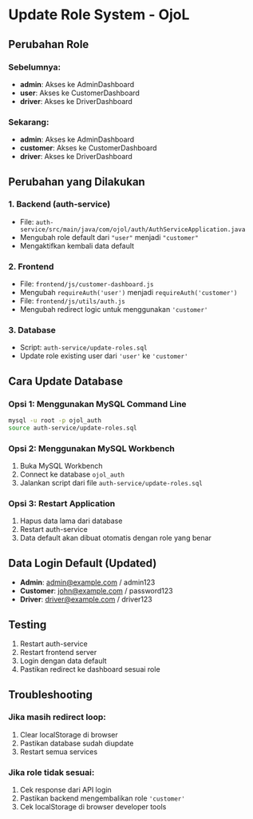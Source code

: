 # Update Role System - OjoL

## Perubahan Role

### Sebelumnya:
- **admin**: Akses ke AdminDashboard
- **user**: Akses ke CustomerDashboard  
- **driver**: Akses ke DriverDashboard

### Sekarang:
- **admin**: Akses ke AdminDashboard
- **customer**: Akses ke CustomerDashboard  
- **driver**: Akses ke DriverDashboard

## Perubahan yang Dilakukan

### 1. Backend (auth-service)
- File: `auth-service/src/main/java/com/ojol/auth/AuthServiceApplication.java`
- Mengubah role default dari `"user"` menjadi `"customer"`
- Mengaktifkan kembali data default

### 2. Frontend
- File: `frontend/js/customer-dashboard.js`
- Mengubah `requireAuth('user')` menjadi `requireAuth('customer')`
- File: `frontend/js/utils/auth.js`
- Mengubah redirect logic untuk menggunakan `'customer'`

### 3. Database
- Script: `auth-service/update-roles.sql`
- Update role existing user dari `'user'` ke `'customer'`

## Cara Update Database

### Opsi 1: Menggunakan MySQL Command Line
```bash
mysql -u root -p ojol_auth
source auth-service/update-roles.sql
```

### Opsi 2: Menggunakan MySQL Workbench
1. Buka MySQL Workbench
2. Connect ke database `ojol_auth`
3. Jalankan script dari file `auth-service/update-roles.sql`

### Opsi 3: Restart Application
1. Hapus data lama dari database
2. Restart auth-service
3. Data default akan dibuat otomatis dengan role yang benar

## Data Login Default (Updated)

- **Admin**: admin@example.com / admin123
- **Customer**: john@example.com / password123  
- **Driver**: driver@example.com / driver123

## Testing

1. Restart auth-service
2. Restart frontend server
3. Login dengan data default
4. Pastikan redirect ke dashboard sesuai role

## Troubleshooting

### Jika masih redirect loop:
1. Clear localStorage di browser
2. Pastikan database sudah diupdate
3. Restart semua services

### Jika role tidak sesuai:
1. Cek response dari API login
2. Pastikan backend mengembalikan role `'customer'`
3. Cek localStorage di browser developer tools 